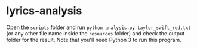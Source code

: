 # lyrics-analysis

Open the `scripts` folder and run `python analysis.py taylor_swift_red.txt` (or any other file name inside the `resources` folder) and check the output folder for the result. Note that you'll need Python 3 to run this program.
